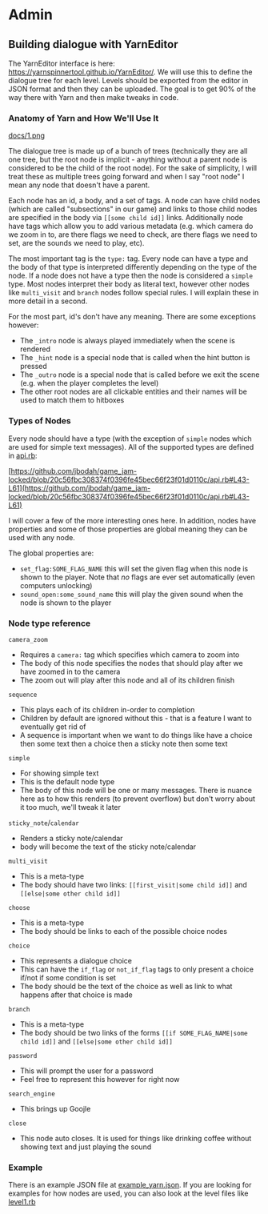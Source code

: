 # Admin

## Building dialogue with YarnEditor

The YarnEditor interface is here: https://yarnspinnertool.github.io/YarnEditor/. We will use this to define the dialogue tree for each level. Levels should be exported from the editor in JSON format and then they can be uploaded. The goal is to get 90% of the way there with Yarn and then make tweaks in code.

### Anatomy of Yarn and How We'll Use It

[docs/1.png](docs/1.png)

The dialogue tree is made up of a bunch of trees (technically they are all one tree, but the root node is implicit - anything without a parent node is considered to be the child of the root node).
For the sake of simplicity, I will treat these as multiple trees going forward and when I say "root node" I mean any node that doesn't have a parent.

Each node has an id, a body, and a set of tags.
A node can have child nodes (which are called "subsections" in our game) and links to those child nodes are specified in the body via `[[some child id]]` links.
Additionally node have tags which allow you to add various metadata (e.g. which camera do we zoom in to, are there flags we need to check, are there flags we need to set, are the sounds we need to play, etc).

The most important tag is the `type:` tag.
Every node can have a type and the body of that type is interpreted differently depending on the type of the node.
If a node does not have a type then the node is considered a `simple` type.
Most nodes interpret their body as literal text, however other nodes like `multi_visit` and `branch` nodes follow special rules.
I will explain these in more detail in a second.

For the most part, id's don't have any meaning.
There are some exceptions however:

* The `_intro` node is always played immediately when the scene is rendered
* The `_hint` node is a special node that is called when the hint button is pressed
* The `_outro` node is a special node that is called before we exit the scene (e.g. when the player completes the level)
* The other root nodes are all clickable entities and their names will be used to match them to hitboxes

### Types of Nodes

Every node should have a type (with the exception of `simple` nodes which are used for simple text messages).
All of the supported types are defined in [api.rb](api.rb):

[https://github.com/jbodah/game_jam-locked/blob/20c56fbc308374f0396fe45bec66f23f01d0110c/api.rb#L43-L61](https://github.com/jbodah/game_jam-locked/blob/20c56fbc308374f0396fe45bec66f23f01d0110c/api.rb#L43-L61)

I will cover a few of the more interesting ones here. In addition, nodes have properties and some of those properties are global meaning they can be used with any node.

The global properties are:

* `set_flag:SOME_FLAG_NAME` this will set the given flag when this node is shown to the player. Note that _no_ flags are ever set automatically (even computers unlocking)
* `sound_open:some_sound_name` this will play the given sound when the node is shown to the player

### Node type reference

`camera_zoom`
* Requires a `camera:` tag which specifies which camera to zoom into
* The body of this node specifies the nodes that should play after we have zoomed in to the camera
* The zoom out will play after this node and all of its children finish

`sequence`
* This plays each of its children in-order to completion
* Children by default are ignored without this - that is a feature I want to eventually get rid of
* A sequence is important when we want to do things like have a choice then some text then a choice then a sticky note then some text

`simple`
* For showing simple text
* This is the default node type
* The body of this node will be one or many messages. There is nuance here as to how this renders (to prevent overflow) but don't worry about it too much, we'll tweak it later

`sticky_note`/`calendar`
* Renders a sticky note/calendar
* body will become the text of the sticky note/calendar

`multi_visit`
* This is a meta-type
* The body should have two links: `[[first_visit|some child id]]` and `[[else|some other child id]]`

`choose`
* This is a meta-type
* The body should be links to each of the possible choice nodes

`choice`
* This represents a dialogue choice
* This can have the `if_flag` or `not_if_flag` tags to only present a choice if/not if some condition is set
* The body should be the text of the choice as well as link to what happens after that choice is made

`branch`
* This is a meta-type
* The body should be two links of the forms `[[if SOME_FLAG_NAME|some child id]]` and `[[else|some other child id]]`

`password`
* This will prompt the user for a password
* Feel free to represent this however for right now

`search_engine`
* This brings up Goojle

`close`
* This node auto closes. It is used for things like drinking coffee without showing text and just playing the sound

### Example

There is an example JSON file at [example_yarn.json](example_yarn.json). If you are looking for examples for how nodes are used, you can also look at the level files like [level1.rb](level1.rb)
